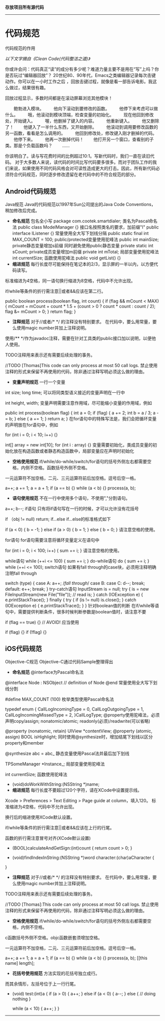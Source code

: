 **存放项目所有源代码**

-----------------------
# 代码规范

代码规范的作用

*以下文字摘自《Clean Code(代码整洁之道)》*

你或许会问：代码真正“读”的成分有多少呢？难道力量主要不是用在“写”上吗？你是否玩过“编辑器回放”？
20世纪80、90年代，Emacs之类编辑器记录每次击键动作。你可以在一小时工作之后 ，回放击键过程，就像是看一部告诉电影。我这么做过，结果很有趣。

回放过程显示，多数时间都是在滚动屏幕浏览其他模块！

　　鲍勃进入模块。
　　他向下滚动到要修改的函数。
　　他停下来考虑可以做什么。
　　哦，他滚动到模块顶端，检查变量的初始化。
　　现在他回到修改处，开始键入。
　　喔，他删掉了键入的内容。
　　他重新键入。
　　他又删除了！
　　他键入了一半什么东西，又开始删除。
　　他滚动到调用要修改函数的另一函数，看看是怎么调用的。
　　他回到修改处，修改键入刚才删掉的代码。
　　他停下来。
　　他再一次删掉代码！
　　他打开另一个窗口，查看别的子类。那是个负载函数吗？
　　……

你该明白了。读与写花费时间的比例超过10:1。写新代码时，我们一直在读旧代码。
对于大多数人来说，读代码的时间比写代码要多很多。而对于团队工作的我们来说，如果使用不同代码风格会对可读性造成更大的打击。因此，所有新代码必须符合代码规范，同时逐步修改遗留在老代码中的不符合规范的部分。

## Android代码规范
Java规范
Java的代码规范以1997年Sun公司提出的Java Code Conventions，稍加修改后完成。

- **命名规范**
包名全小写
package com.cootek.smartdialer;
类名为Pascal命名法
public class ModelManager {}
接口名按照类名的要求，加前缀"I"
public interface IListener {}
常量使用全大写下划线分隔
public static final int MAX_COUNT = 100;
public/protected变量使用驼峰法
public int mainSize;
private静态变量增加s前缀 同时避免使用public静态变量
private static int sCount;
private成员变量增加m前缀
private int mTotal;
局部变量使用驼峰法
int currentSize;
函数使用驼峰法
public void getList() {}
- **缩进规范**
每行长度尽可能保持在笔记本的2/3，显示屏的一半以内，以方便代码读写。

标准缩进为4空格，同一语句换行缩进为8空格，代码中不允许出现<Tab>。

if/while等条件的折行需注意||或者&&应该在第二行。

public boolean process(boolean flag, int count) {
    if (flag && mCount < MAX) {
        mCount = mCount + count * 1.5 
                + (count > 0 ? count * count : count / 2);
        flag &= mCount > 0;
    }
    return flag;
}
- **注释规范**
对于//或者/* */ 的注释没有特别要求。 在代码中，要么用常量，要么使用magic number并加上注释说明。

使用/** */作为javadoc注释，需要在针对工具类的public接口加以说明，以便他人使用。

TODO注释用来表示还有需要后续处理的事务。

//TODO [Thomas]This code can only process at most 50 call logs.
禁止使用注释的形式来保留不再使用的代码，除非通过注释写明必须这么做的理由。

- **变量声明规范**
一行一个变量

int size;
long time;
可以将同类型语义接近的变量声明在一行中

int height, width;
变量声明需要注意作用域，尽可能缩小变量的作用域，例如

public int process(boolean flag) {
    int a = 0;
    if (flag) {
        a += 2;
        int b = a / 3;
        a -= b;
    } else {
        a += 1;
    }
    return a;
}
在for语句中的特殊写法是，我们会把循环变量的声明放在for语句中，例如

for (int i = 0; i < 10; i++) {}

int[] array = new int[10];
for (int i : array) {}
变量需要初始化，类成员变量的初始化放在构造函数或者静态构造函数中，局部变量应在声明时初始化

- **空格使用规范**
if/while/do-while/switch/for语句的括号外侧左右都需要空格，内侧不空格。函数括号外侧不空格。

一元运算符不加空格，二元、三元运算符前后加空格。逗号后空一格。

a++;
a += 1;
a = a + 1;
if (a == b) {}
while (a < b) {}
process(a, b);
- **语句使用规范**
不在一行中使用多个语句，不使用","分割语句。

a++;
b--;
if语句
只有将if语句写在一行的时候，才可以允许没有花括号

if （obj != null) return;
if...else if...else的标准格式如下

if (a < 0) {
    b = -1;
} else if (a > 0) {
    b = 1;
} else {
    b = 0;
}
请注意空格的使用。

for语句
for语句需要注意将循环变量定义在语句中

for (int i = 0; i < 100; i++) {
    sum += i;
}
请注意空格的使用。

while语句
while (++i <= 100) {
    sum += i;
}
do-while语句
do {
    sum += i;
} while (++i <= 100);
switch语句
如果有fall through的case块，必须用注释明确注明fall through

switch (type) {
case A:
    a++;
    /*fall through*/
case B:
case C:
    d--;
    break;
default:
    e++;
    break;
}
try-catch语句
InputStream is = null;
try {
    is = new FileInputStream(new File("file"));
    // read is;
} catch (IOException e) {
    e.printStackTrace();
} finally {
    try {
        if (is != null) is.close();
    } catch (IOException e) {
        e.printStackTrace();
    }
}
针对boolean值的判断
在if/while等语句中，需要提供判断条件，很多时候判断参数是boolean值时，请注意不要

if (flag == true) {} // AVOID!
应当使用

if (flag) {}
if (!flag) {}

## iOS代码规范
Objective-C规范
Objective-C通过代码Sample整理得出

- **命名规范**
@interface为Pascal命名法

@interface Node : NSObject
// definition of Node
@end
常量使用全大写下划线分割

#define MAX_COUNT (100)
枚举类型使用Pascal命名法

typedef enum {
    CallLogIncomingType = 0,
    CallLogOutgoingType = 1,
    CallLogIncomingMissedType = 2,
}CallLogType;
@property使用驼峰法，必须声明copy/assign; nonatomic/atomic; readonly(必须)/readwrite(可以省略)

@property (nonatomic, retain) UIView *contentView;
@property (atomic, assign) BOOL isHighlight;
同时使用@synthesize时，增加结尾下划线以区分property和member

@synthesize abc = abc_
静态变量使用Pascal法并最后加下划线

TPSomeManager *Instance_;
局部变量使用驼峰法

int currentSize;
函数使用驼峰法

- (void)doWorkWithString:(NSString *)name;
- **缩进规范**
每行长度不要超过120个字符，请在XCode中设置提示线。

Xcode > Preferences > Text Editing > Page guide at column，填入120。
标准缩进为4空格，代码中不允许出现<Tab>。

换行后的缩进使用XCode默认设置。

if/while等条件的折行需注意||或者&&应该在上行的行尾。

函数的折行需注意冒号对齐(XCode默认设置)

- (BOOL)calculateAndGetSign:(int)count
{
    return count > 0;
}

- (void)findIndexInString:(NSString *)word
                character:(char)aCharacter
{

}
- **注释规范**
对于//或者/* */ 的注释没有特别要求。 在代码中，要么用常量，要么使用magic number并加上注释说明。

TODO注释用来表示还有需要后续处理的事务。

//TODO [Thomas]:This code can only process at most 50 call logs.
禁止使用注释的形式来保留不再使用的代码，除非通过注释写明必须这么做的理由。

- **空格使用规范**
if/while/do-while/switch/for语句的括号外侧左右都需要空格，内侧不空格。

c函数括号外侧不空格。objc函数嵌套须增加空格。

一元运算符不加空格，二元、三元运算符前后加空格。逗号后空一格。

a++;
a += 1;
a = a + 1;
if (a == b) {}
while (a < b) {}
process(a, b);
[[this name] length];
- **花括号使用规范**
方法实现的花括号独立成行。

而其余情形，左括号位于上一行行尾。

- (void) test:(int)a
{
    if (a > 0) {
        a++;
    } else if (a < 0) {
        a--;
    } else {
        // doing nothing
    }

    while (a < 10) {
        a++;
    }
}

-----------------------------------
